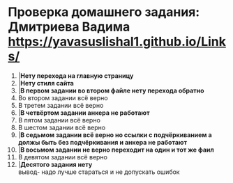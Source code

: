 # Проверка домашнего задания: Дмитриева Вадима https://yavasuslishal1.github.io/Links/

1. |**Нету перехода на главную страницу** 
2. |**Нету стиля сайта**
3. |**В первом задании во втором файле нету перехода обратно**  
4. Во втором задании всё верно
5. В третем задании всё верно
6. |**В четвёртом задании анкера не работают** 
7. В пятом задании всё верно
8. В шестом задании всё верно
9. |**В седьмом задании всё верно но ссылки с подчёркиванием а должы быть без подчёркивания и анкера не работают**
10. |**В восьмом задании не верно переходит на один и тот же фаил** 
11. В девятом задании всё верно
12. |**Десятого задания нету**<br>
вывод- надо лучше стараться и не допускать ошибок 